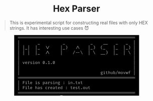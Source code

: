 <h1 align="center">Hex Parser</h1>

> This is experimental script for constructing real files with only HEX strings.
> It has interesting use cases 😈

<div align="center">
<img src="/img/hex-parser.png" alt="Hex Parser" />
</div>
